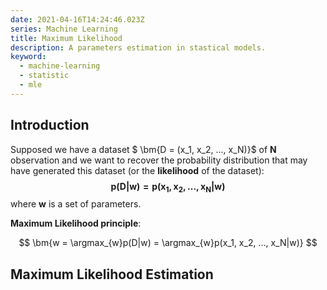 ```yaml
---
date: 2021-04-16T14:24:46.023Z
series: Machine Learning
title: Maximum Likelihood
description: A parameters estimation in stastical models.
keyword:
  - machine-learning
  - statistic
  - mle
---
```

## Introduction

Supposed we have a dataset $ \bm{D = (x_1, x_2, ..., x_N)}$ of $\bm{N}$ observation and we want to recover the probability distribution that may have generated this dataset (or the **likelihood** of the dataset):
$$
\bm{p(D|w) = p(x_1, x_2, ...,x_N|w)} 
$$
where $\bm w$ is a set of parameters.

**Maximum Likelihood principle**:

$$
\bm{w = \argmax_{w}p(D|w) = \argmax_{w}p(x_1, x_2, ..., x_N|w)}
$$
 



## Maximum Likelihood Estimation